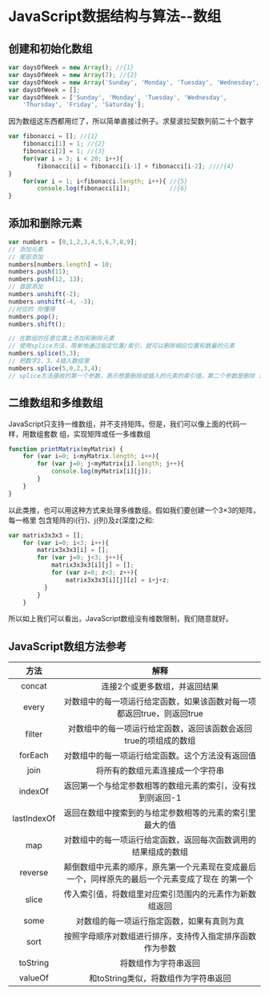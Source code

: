 # JavaScript数据结构与算法--数组
## 创建和初始化数组
```javascript
var daysOfWeek = new Array(); //{1}
var daysOfWeek = new Array(7); //{2}
var daysOfWeek = new Array('Sunday', 'Monday', 'Tuesday', 'Wednesday', 'Thursday', 'Friday', 'Saturday'); //{3}
var daysOfWeek = [];
var daysOfWeek = ['Sunday', 'Monday', 'Tuesday', 'Wednesday',
    'Thursday', 'Friday', 'Saturday'];
```
因为数组这东西都用烂了，所以简单直接过例子。求斐波拉契数列前二十个数字
```javascript
var fibonacci = []; //{1}
    fibonacci[1] = 1; //{2}
    fibonacci[2] = 1; //{3}
    for(var i = 3; i < 20; i++){
        fibonacci[i] = fibonacci[i-1] + fibonacci[i-2]; ////{4}
}
    for(var i = 1; i<fibonacci.length; i++){ //{5}
        console.log(fibonacci[i]);           //{6}
}
```

## 添加和删除元素

```javascript
var numbers = [0,1,2,3,4,5,6,7,8,9];
// 添加元素
// 尾部添加
numbers[numbers.length] = 10;
numbers.push(11);
numbers.push(12, 13);
// 首部添加
numbers.unshift(-2);
numbers.unshift(-4, -3);
//对应的 你懂得
numbers.pop();
numbers.shift();

// 在数组的任意位置上添加和删除元素
// 使用splice方法，简单地通过指定位置/索引，就可以删除相应位置和数量的元素
numbers.splice(5,3);
// 把数字2、3、4插入数组里
numbers.splice(5,0,2,3,4);
// splice方法接收的第一个参数，表示想要删除或插入的元素的索引值。第二个参数是删除 元素的个数(这个例子里，我们的目的不是删除元素，所以传入0)。第三个参数往后，就是要添 加到数组里的值(元素2、3、4)。输出会发现值又变成了从3到12。
```

## 二维数组和多维数组
JavaScript只支持一维数组，并不支持矩阵。但是，我们可以像上面的代码一样，用数组套数 组，实现矩阵或任一多维数组

```javascript
function printMatrix(myMatrix) {
    for (var i=0; i<myMatrix.length; i++){
        for (var j=0; j<myMatrix[i].length; j++){
            console.log(myMatrix[i][j]);
        } 
    }
}
```

以此类推，也可以用这种方式来处理多维数组。假如我们要创建一个3×3的矩阵，每一格里 包含矩阵的i(行)、j(列)及z(深度)之和:
```javascript
var matrix3x3x3 = [];
    for (var i=0; i<3; i++){
        matrix3x3x3[i] = [];
        for (var j=0; j<3; j++){ 
            matrix3x3x3[i][j] = [];
            for (var z=0; z<3; z++){
                matrix3x3x3[i][j][z] = i+j+z;
          } 
        }
    }
```
所以如上我们可以看出，JavaScript数组没有维数限制，我们随意就好。

## JavaScript数组方法参考
| 方法   | 解释 |
| :----:|:----:|
| concat | 连接2个或更多数组，并返回结果 |
| every |对数组中的每一项运行给定函数，如果该函数对每一项都返回true，则返回true |
| filter|对数组中的每一项运行给定函数，返回该函数会返回true的项组成的数组|
|forEach|对数组中的每一项运行给定函数。这个方法没有返回值|
|join|将所有的数组元素连接成一个字符串|
|indexOf|返回第一个与给定参数相等的数组元素的索引，没有找到则返回-1|
|lastIndexOf|返回在数组中搜索到的与给定参数相等的元素的索引里最大的值|
|map|对数组中的每一项运行给定函数，返回每次函数调用的结果组成的数组|
|reverse|颠倒数组中元素的顺序，原先第一个元素现在变成最后一个，同样原先的最后一个元素变成了现在 的第一个|
|slice|传入索引值，将数组里对应索引范围内的元素作为新数组返回|
|some|对数组的每一项运行指定函数，如果有真则为真
|sort|按照字母顺序对数组进行排序，支持传入指定排序函数作为参数
toString|将数组作为字符串返回|
|valueOf|和toString类似，将数组作为字符串返回|
